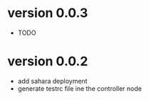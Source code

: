 # version 0.0.3

* TODO

# version 0.0.2

* add sahara deployment
* generate testrc file ine the controller node


